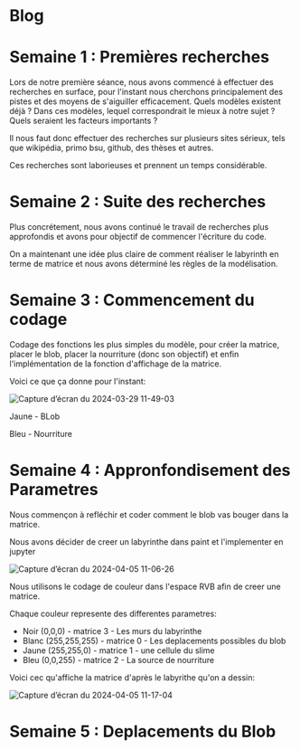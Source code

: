 # Blog 

# Semaine 1 : Premières recherches

Lors de notre première séance, nous avons commencé à effectuer des recherches en surface, pour l'instant nous cherchons principalement des pistes et des moyens de s'aiguiller efficacement.
Quels modèles existent déjà ? Dans ces modèles, lequel correspondrait le mieux à notre sujet ? Quels seraient les facteurs importants ? 

Il nous faut donc effectuer des recherches sur plusieurs sites sérieux, tels que wikipédia, primo bsu, github, des thèses et autres. 

Ces recherches sont laborieuses et prennent un temps considérable.

# Semaine 2 : Suite des recherches

Plus concrétement, nous avons continué le travail de recherches plus approfondis et avons pour objectif de commencer l'écriture du code. 

On a maintenant une idée plus claire de comment réaliser le labyrinth en terme de matrice et nous avons déterminé les règles de la modélisation.

# Semaine 3 : Commencement du codage

Codage des fonctions les plus simples du modèle, pour créer la matrice, placer le blob, placer la nourriture (donc son objectif) et enfin l'implémentation de la fonction d'affichage de la matrice.

Voici ce que ça donne pour l'instant:

![Capture d’écran du 2024-03-29 11-49-03](https://github.com/are-dynamic-2024-g4/croissance-du-blob/assets/160231182/b733a601-a910-41ff-a09b-f628b94e0902)

Jaune - BLob

Bleu - Nourriture

# Semaine 4 : Appronfondisement des Parametres

Nous commençon à refléchir et coder comment le blob vas bouger dans la matrice.

Nous avons décider de creer un labyrinthe dans paint et l'implementer en jupyter

![Capture d’écran du 2024-04-05 11-06-26](https://github.com/are-dynamic-2024-g4/croissance-du-blob/assets/160231182/594f70bd-a9bb-491f-a64b-bec33065355f)

Nous utilisons le codage de couleur dans l'espace RVB afin de creer une matrice.

Chaque couleur represente des differentes parametres:
- Noir (0,0,0) -  matrice 3 - Les murs du labyrinthe
- Blanc (255,255,255) - matrice 0 - Les deplacements possibles du blob
- Jaune (255,255,0) - matrice 1 - une cellule du slime
- Bleu (0,0,255) - matrice 2 - La source de nourriture


Voici cec qu'affiche la matrice d'après le labyrithe qu'on a dessin:

![Capture d’écran du 2024-04-05 11-17-04](https://github.com/are-dynamic-2024-g4/croissance-du-blob/assets/160231182/29440698-00af-4562-88b2-d78776f7ae18)


# Semaine 5 : Deplacements du Blob
